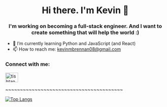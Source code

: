 <h1 align="center">Hi there. I'm Kevin 👋</h1>

<h3 align="center">I'm working on becoming a full-stack engineer. And I want to create something that will help the world :)</h3>

- 🌱 I’m currently learning Python and JavaScript (and React)
- 📫 How to reach me: kevinmbrennan08@gmail.com

<h3 align="left">Connect with me:</h3>
<p align="left">
<a href="[https://linkedin.com/in/TishShaw](https://www.linkedin.com/in/brennan-kevin/)" target="blank"><img align="center" src="https://raw.githubusercontent.com/rahuldkjain/github-profile-readme-generator/master/src/images/icons/Social/linked-in-alt.svg" alt="tishtanya-shaw" height="30" width="40" /></a>
</p>

<p>~~~~~~~~~~~~~~~~~~~~~~~~~~~~~~~~~~~~~~~~</p>

[![Top Langs](https://github-readme-stats.vercel.app/api/top-langs/?username=kbrenn02)](https://github.com/kbrenn02/github-readme-stats)

<!--
**kbrenn02/kbrenn02** is a ✨ _special_ ✨ repository because its `README.md` (this file) appears on your GitHub profile.

Here are some ideas to get you started:

- 🔭 I’m currently working on ...
- 🌱 I’m currently learning ...
- 👯 I’m looking to collaborate on ...
- 🤔 I’m looking for help with ...
- 💬 Ask me about ...
- 📫 How to reach me: ...
- 😄 Pronouns: ...
- ⚡ Fun fact: ...
-->
